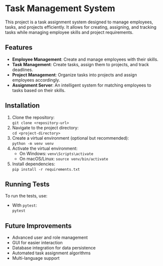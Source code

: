 # Task Management System

This project is a task assignment system designed to manage employees, tasks, and projects efficiently. It allows for creating, assigning, and tracking tasks while managing employee skills and project requirements.

## Features

- **Employee Management**: Create and manage employees with their skills.
- **Task Management**: Create tasks, assign them to projects, and track deadlines.
- **Project Management**: Organize tasks into projects and assign employees accordingly.
- **Assignment Server**: An intelligent system for matching employees to tasks based on their skills.

## Installation

1. Clone the repository:  
   `git clone <repository-url>`
2. Navigate to the project directory:  
   `cd <project-directory>`
3. Create a virtual environment (optional but recommended):  
   `python -m venv venv`
4. Activate the virtual environment:  
   - On Windows: `venv\Scripts\activate`
   - On macOS/Linux: `source venv/bin/activate`
5. Install dependencies:  
   `pip install -r requirements.txt`

## Running Tests

To run the tests, use:

- With `pytest`:  
  `pytest`

## Future Improvements

- Advanced user and role management
- GUI for easier interaction
- Database integration for data persistence
- Automated task assignment algorithms
- Multi-language support
